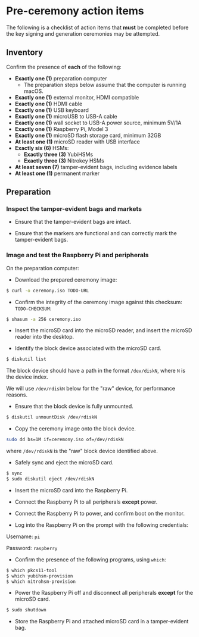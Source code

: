 Pre-ceremony action items
=========================

The following is a checklist of action items that **must** be completed
before the key signing and generation ceremonies may be attempted.

## Inventory

Confirm the presence of **each** of the following:

* **Exactly one (1)** preparation computer
  * The preparation steps below assume that the computer is running macOS.
* **Exactly one (1)** external monitor, HDMI compatible
* **Exactly one (1)** HDMI cable
* **Exactly one (1)** USB keyboard
* **Exactly one (1)** microUSB to USB-A cable
* **Exactly one (1)** wall socket to USB-A power source, minimum 5V/1A
* **Exactly one (1)** Raspberry Pi, Model 3
* **Exactly one (1)** microSD flash storage card, minimum 32GB
* **At least one (1)** microSD reader with USB interface
* **Exactly six (6)** HSMs:
  * **Exactly three (3)** YubiHSMs
  * **Exactly three (3)** Nitrokey HSMs
* **At least seven (7)** tamper-evident bags, including evidence labels
* **At least one (1)** permanent marker

## Preparation

### Inspect the tamper-evident bags and markets

* Ensure that the tamper-evident bags are intact.

* Ensure that the markers are functional and can correctly mark the tamper-evident bags.

### Image and test the Raspberry Pi and peripherals

On the preparation computer:

* Download the prepared ceremony image:

```bash
$ curl -o ceremony.iso TODO-URL
```

* Confirm the integrity of the ceremony image against this checksum: `TODO-CHECKSUM`:

```bash
$ shasum -a 256 ceremony.iso
```

* Insert the microSD card into the microSD reader, and insert the microSD reader into the
desktop.

* Identify the block device associated with the microSD card.

```bash
$ diskutil list
```

The block device should have a path in the format `/dev/diskN`, where `N` is the device index.

We will use `/dev/rdiskN` below for the "raw" device, for performance reasons.

* Ensure that the block device is fully unmounted.

```bash
$ diskutil unmountDisk /dev/rdiskN
```

* Copy the ceremony image onto the block device.

```bash
sudo dd bs=1M if=ceremony.iso of=/dev/rdiskN
```

where `/dev/rdiskN` is the "raw" block device identified above.

* Safely sync and eject the microSD card.

```bash
$ sync
$ sudo diskutil eject /dev/rdiskN
```

* Insert the microSD card into the Raspberry Pi.

* Connect the Raspberry Pi to all peripherals **except** power.

* Connect the Raspberry Pi to power, and confirm boot on the monitor.

* Log into the Raspberry Pi on the prompt with the following credentials:

Username: `pi`

Password: `raspberry`

* Confirm the presence of the following programs, using `which`:

```bash
$ which pkcs11-tool
$ which yubihsm-provision
$ which nitrohsm-provision
```

* Power the Raspberry Pi off and disconnect all peripherals **except** for the microSD card.

```bash
$ sudo shutdown
```

* Store the Raspberry Pi and attached microSD card in a tamper-evident bag.
